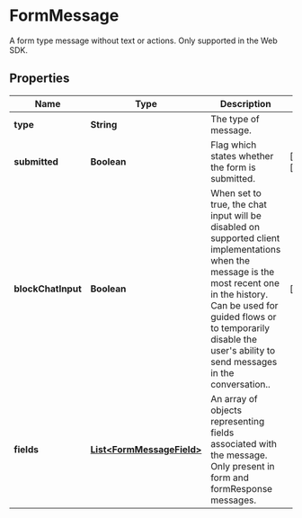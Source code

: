 

# FormMessage

A form type message without text or actions. Only supported in the Web SDK.

## Properties

| Name | Type | Description | Notes |
|------------ | ------------- | ------------- | -------------|
|**type** | **String** | The type of message. |  |
|**submitted** | **Boolean** | Flag which states whether the form is submitted. |  [optional] [readonly] |
|**blockChatInput** | **Boolean** | When set to true, the chat input will be disabled on supported client implementations when the message is the most recent one in the history. Can be used for guided flows or to temporarily disable the user&#39;s ability to send messages in the conversation.. |  [optional] |
|**fields** | [**List&lt;FormMessageField&gt;**](FormMessageField.md) | An array of objects representing fields associated with the message. Only present in form and formResponse messages. |  |



